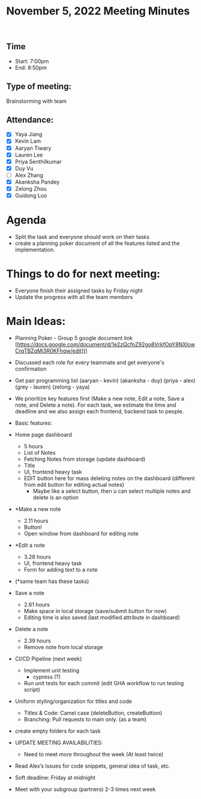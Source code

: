 <!-- Note taker: Yaya(Jinya Jiang)-->
<!-- November, 2022-->
# November 5, 2022 Meeting Minutes
​
<!-- XX:XX AM/PM -->
## Time
- Start: 7:00pm 
- End: 8:50pm
​
<!-- TA or team, etc.-->
## Type of meeting: 
​Brainstorming with team
<!-- [x] for present -->
## Attendance:
- [x] Yaya Jiang
- [x] Kevin Lam
- [x] Aaryan Tiwary
- [x] Lauren Lee
- [x] Priya Senthilkumar
- [x] Duy Vu
- [ ] Alex Zhang
- [x] Akanksha Pandey
- [x] Zelong Zhou
- [x] Guidong Luo
​
<!-- Topics for the meeting-->
# Agenda
- Split the task and everyone should work on their tasks
- create a planning poker document of all the features listed and the implementation.
  
<!-- homework basically zzzz-->
# Things to do for next meeting:
- Everyone finish their assigned tasks by Friday night
- Update the progress with all the team members
​
<!-- what was discussed for each topic-->
# Main Ideas:
- Planning Poker - Group 5 google document link [https://docs.google.com/document/d/1e2zQcfnZ92go8VrkfOpY8NXIowCrqTBZqMi3R0KFhgw/edit]()
  
- Discussed each role for every teammate and get everyone's confirmation
- Get pair programming list
  (aaryan - kevin)
  (akanksha - duy)
  (priya - alex)
  (grey - lauren)
  (zelong - yaya)
- We prioritize key features first (Make a new note, Edit a note, Save a note, and Delete a note). For each task, we estimate the time and deadline and we also assign each frontend, backend task to people.
- Basic features:
- Home page dashboard
    - 5 hours
    - List of Notes
    - Fetching Notes from storage (update dashboard) 
    - Title
    - UI, frontend heavy task
    - EDIT button here for mass deleting notes on the dashboard (different from edit button for editing actual notes)
        - Maybe like a select button, then u can select multiple notes and delete is an option 

- *Make a new note 
    - 2.11 hours
    - Button!
    - Open window from dashboard for editing note 

- *Edit a note
    - 3.28 hours
    - UI, frontend heavy task
    - Form for adding text to a note
- (*same team has these tasks)

- Save a note
    - 2.61 hours
    - Make space in local storage (save/submit button for now) 
    - Editing time is also saved (last modified attribute in dashboard) 
- Delete a note
    - 2.39 hours
    - Remove note from local storage
- CI/CD Pipeline (next week) 
    - Implement unit testing
        - cypress (?)
    - Run unit tests for each commit (edit GHA workflow to run testing script) 
- Uniform styling/organization for titles and code
    - Titles & Code: Camel case (deleteButton, createButtion)
    - Branching: Pull requests to main only. (as a team)

- create empty folders for each task
- UPDATE MEETING AVAILABILITIES: 
    - Need to meet more throughout the week (At least twice)
- Read Alex’s Issues for code snippets, general idea of task, etc. 
- Soft deadline: Friday at midnight 
- Meet with your subgroup (partners) 2-3 times next week


